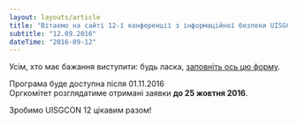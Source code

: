 ```yaml
---
layout: layouts/article
title: "Вітаємо на сайті 12-ї конференції з інформаційної безпеки UISGCON 12!"
subtitle: "12.09.2016"
dateTime: "2016-09-12"
---
```


Усім, хто має бажання виступити: будь ласка, <a href="https://uisgcon.org/order">заповніть ось цю форму</a>.

Програма буде доступна після 01.11.2016 <br>Оргкомітет розглядатиме отримані заявки <strong>до 25 жовтня 2016</strong>.

Зробимо  UISGCON 12 цікавим разом!


